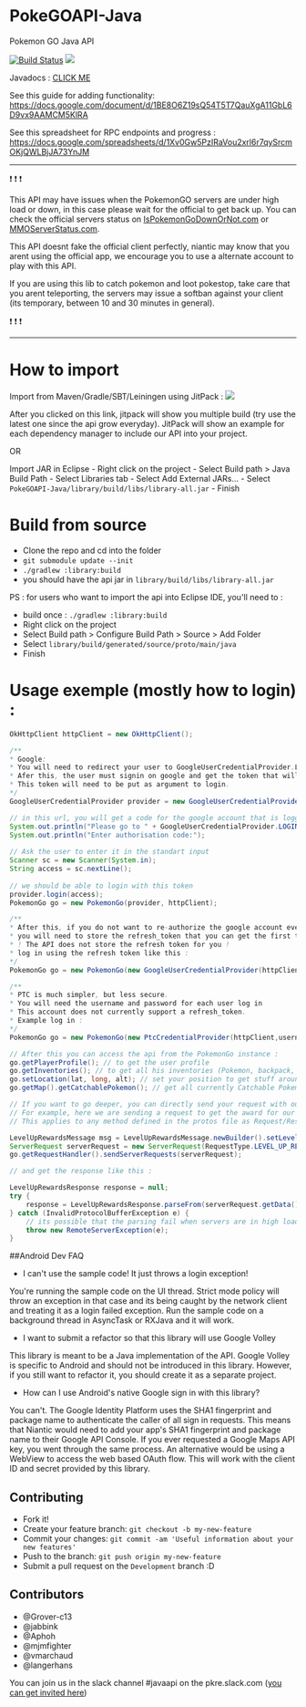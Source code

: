 
# PokeGOAPI-Java
Pokemon GO Java API

[![Build Status](https://travis-ci.org/Grover-c13/PokeGOAPI-Java.svg?branch=master)](https://travis-ci.org/Grover-c13/PokeGOAPI-Java)
[![](https://jitpack.io/v/Grover-c13/PokeGOAPI-Java.svg)](https://jitpack.io/#Grover-c13/PokeGOAPI-Java)

Javadocs : [CLICK ME](https://jitpack.io/com/github/Grover-c13/PokeGOAPI-Java/a2828da60d/javadoc/) 

See this guide for adding functionality:
   https://docs.google.com/document/d/1BE8O6Z19sQ54T5T7QauXgA11GbL6D9vx9AAMCM5KlRA

See this spreadsheet for RPC endpoints and progress :
   https://docs.google.com/spreadsheets/d/1Xv0Gw5PzIRaVou2xrl6r7qySrcmOKjQWLBjJA73YnJM

___
:exclamation: :exclamation: :exclamation:

This API may have issues when the PokemonGO servers are under high load or down, in this case please wait for the official to get back up. You can check the official servers status on [IsPokemonGoDownOrNot.com](http://ispokemongodownornot.com) or [MMOServerStatus.com](http://www.mmoserverstatus.com/pokemon_go).

This API doesnt fake the official client perfectly, niantic may know that you arent using the official app, we encourage you to use a alternate account to play with this API.

If you are using this lib to catch pokemon and loot pokestop, take care that you arent teleporting, the servers may issue a softban against your client (its temporary, between 10 and 30 minutes in general).

:exclamation: :exclamation: :exclamation:
___

# How to import

  Import from Maven/Gradle/SBT/Leiningen using JitPack : [![](https://jitpack.io/v/Grover-c13/PokeGOAPI-Java.svg)](https://jitpack.io/#Grover-c13/PokeGOAPI-Java)
  
  After you clicked on this link, jitpack will show you multiple build (try use the latest one since the api grow everyday).
  JitPack will show an example for each dependency manager to include our API into your project.

OR

  Import JAR in Eclipse
    - Right click on the project
    - Select Build path > Java Build Path
    - Select Libraries tab
    - Select Add External JARs…
    - Select `PokeGOAPI-Java/library/build/libs/library-all.jar`
    - Finish

# Build from source
  - Clone the repo and cd into the folder
  - `` git submodule update --init ``
  - `` ./gradlew :library:build ``
  - you should have the api jar in ``library/build/libs/library-all.jar``

PS : for users who want to import the api into Eclipse IDE, you'll need to :
  - build once : `` ./gradlew :library:build ``
  - Right click on the project
  - Select Build path > Configure Build Path > Source > Add Folder
  - Select `library/build/generated/source/proto/main/java`
  - Finish

# Usage exemple (mostly how to login) :
```java
OkHttpClient httpClient = new OkHttpClient();

/** 
* Google: 
* You will need to redirect your user to GoogleUserCredentialProvider.LOGIN_URL
* Afer this, the user must signin on google and get the token that will be show to him.
* This token will need to be put as argument to login.
*/
GoogleUserCredentialProvider provider = new GoogleUserCredentialProvider(http);

// in this url, you will get a code for the google account that is logged
System.out.println("Please go to " + GoogleUserCredentialProvider.LOGIN_URL);
System.out.println("Enter authorisation code:");
			
// Ask the user to enter it in the standart input
Scanner sc = new Scanner(System.in);
String access = sc.nextLine();
			
// we should be able to login with this token
provider.login(access);
PokemonGo go = new PokemonGo(provider, httpClient);

/**
* After this, if you do not want to re-authorize the google account every time, 
* you will need to store the refresh_token that you can get the first time with provider.getRefreshToken()
* ! The API does not store the refresh token for you !
* log in using the refresh token like this :
*/
PokemonGo go = new PokemonGo(new GoogleUserCredentialProvider(httpClient, refreshToken), httpClient);

/**
* PTC is much simpler, but less secure.
* You will need the username and password for each user log in
* This account does not currently support a refresh_token. 
* Example log in :
*/
PokemonGo go = new PokemonGo(new PtcCredentialProvider(httpClient,username,password),httpClient);

// After this you can access the api from the PokemonGo instance :
go.getPlayerProfile(); // to get the user profile
go.getInventories(); // to get all his inventories (Pokemon, backpack, egg, incubator)
go.setLocation(lat, long, alt); // set your position to get stuff around (altitude is not needed, you can use 1 for example)
go.getMap().getCatchablePokemon(); // get all currently Catchable Pokemon around you

// If you want to go deeper, you can directly send your request with our RequestHandler
// For example, here we are sending a request to get the award for our level
// This applies to any method defined in the protos file as Request/Response)

LevelUpRewardsMessage msg = LevelUpRewardsMessage.newBuilder().setLevel(yourLVL).build(); 
ServerRequest serverRequest = new ServerRequest(RequestType.LEVEL_UP_REWARDS, msg);
go.getRequestHandler().sendServerRequests(serverRequest);

// and get the response like this :

LevelUpRewardsResponse response = null;
try {
	response = LevelUpRewardsResponse.parseFrom(serverRequest.getData());
} catch (InvalidProtocolBufferException e) {
	// its possible that the parsing fail when servers are in high load for example.
	throw new RemoteServerException(e);
}
```

##Android Dev FAQ

  - I can't use the sample code! It just throws a login exception!

You're running the sample code on the UI thread. Strict mode policy will throw an exception in that case and its being caught by the network client and treating it as a login failed exception. Run the sample code on a background thread in AsyncTask or RXJava and it will work.

  - I want to submit a refactor so that this library will use Google Volley

This library is meant to be a Java implementation of the API. Google Volley is specific to Android and should not be introduced in this library. However, if you still want to refactor it, you should create it as a separate project.

   - How can I use Android's native Google sign in with this library?

You can't. The Google Identity Platform uses the SHA1 fingerprint and package name to authenticate the caller of all sign in requests. This means that Niantic would need to add your app's SHA1 fingerprint and package name to their Google API Console. If you ever requested a Google Maps API key, you went through the same process. An alternative would be using a WebView to access the web based OAuth flow. This will work with the client ID and secret provided by this library.


## Contributing
  - Fork it!
  - Create your feature branch: `git checkout -b my-new-feature`
  - Commit your changes: `git commit -am 'Useful information about your new features'`
  - Push to the branch: `git push origin my-new-feature`
  - Submit a pull request on the `Development` branch :D

## Contributors
  - @Grover-c13
  - @jabbink
  - @Aphoh
  - @mjmfighter
  - @vmarchaud
  - @langerhans

You can join us in the slack channel #javaapi on the pkre.slack.com ([you can get invited here](https://shielded-earth-81203.herokuapp.com/))
